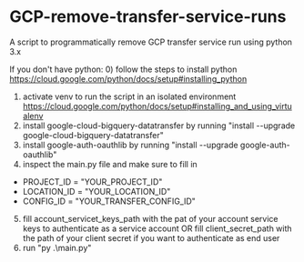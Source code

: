 # GCP-remove-transfer-service-runs
A script to programmatically remove GCP transfer service run using python 3.x

If you don't have python:
0) follow the steps to install python https://cloud.google.com/python/docs/setup#installing_python
1) activate venv to run the script in an isolated environment https://cloud.google.com/python/docs/setup#installing_and_using_virtualenv
2) install google-cloud-bigquery-datatransfer by running "install --upgrade google-cloud-bigquery-datatransfer"
3) install google-auth-oauthlib by running "install --upgrade google-auth-oauthlib"
4) inspect the main.py file and make sure to fill in
  - PROJECT_ID = "YOUR_PROJECT_ID"
  - LOCATION_ID = "YOUR_LOCATION_ID"
  - CONFIG_ID = "YOUR_TRANSFER_CONFIG_ID"
5) fill account_servicet_keys_path with the pat of your account service keys to authenticate as a service account OR
   fill client_secret_path with the path of your client secret if you want to authenticate as end user
6) run "py .\main.py"
    
